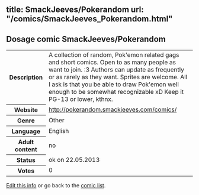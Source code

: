 title: SmackJeeves/Pokerandom
url: "/comics/SmackJeeves_Pokerandom.html"
---
Dosage comic SmackJeeves/Pokerandom
-----------------------------------------

<p id="msg"></p>
<script type="text/javascript">
if (window.location.search === '?edit_info_mail=sent_ok') {
  var elem = document.getElementById("msg");
  elem.innerHTML = 'Edited information sucessfully sent for review, which is usually done daily. Thanks!';
  elem.className = 'ok';
}
</script>
<table class="comicinfo">
<tr>
<th>Description</th><td>A collection of random, Pok'emon related gags and short comics. Open to as many people as want to join. :3 Authors can update as frequently or as rarely as they want. Sprites are welcome. All I ask is that you be able to draw Pok'emon well enough to be somewhat recognizable xD Keep it PG-13 or lower, kthnx.</td>
</tr>
<tr>
<th>Website</th><td><a href="http://pokerandom.smackjeeves.com/comics/">http://pokerandom.smackjeeves.com/comics/</a></td>
</tr>
<tr>
<th>Genre</th><td>Other</td>
</tr>
<tr>
<th>Language</th><td>English</td>
</tr>
<tr>
<th>Adult content</th><td>no</td>
</tr>
<tr>
<th>Status</th><td>ok on 22.05.2013</td>
</tr>
<tr>
<th>Votes</th><td>0</td>
</tr>
</table>

[Edit this info](SmackJeeves_Pokerandom_edit.html) or go back to the [comic list](../comic-index.html).
